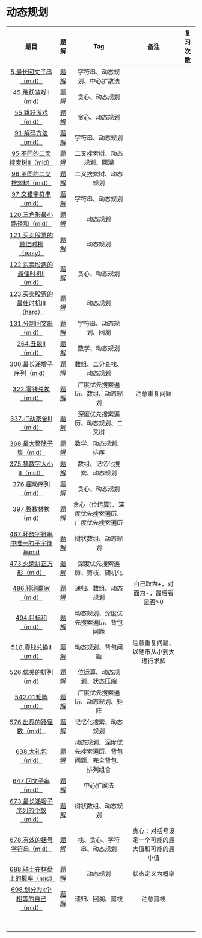 # 动态规划



|                             题目                             |                             题解                             |                           Tag                            |                      备注                      | 复习次数 |
| :----------------------------------------------------------: | :----------------------------------------------------------: | :------------------------------------------------------: | :--------------------------------------------: | :------: |
| [5.最长回文子串（mid）](https://leetcode.cn/problems/longest-palindromic-substring/) | [题解](https://leetcode.cn/problems/longest-palindromic-substring/solution/zhong-xin-kuo-san-dong-tai-gui-hua-by-liweiwei1419/) |               字符串、动态规划、中心扩散法               |                                                |          |
| [45.跳跃游戏II（mid）](https://leetcode.cn/problems/jump-game-ii/) | [题解](https://leetcode.cn/problems/jump-game-ii/solution/xiang-xi-tong-su-de-si-lu-fen-xi-duo-jie-fa-by-10/) |                      贪心、动态规划                      |                                                |          |
| [55.跳跃游戏（mid）](https://leetcode.cn/problems/jump-game/) | [题解](https://leetcode.cn/problems/jump-game/solution/tiao-yue-you-xi-by-leetcode-solution/) |                      贪心、动态规划                      |                                                |          |
| [91.解码方法（mid）](https://leetcode.cn/problems/decode-ways/) | [题解](https://leetcode.cn/problems/decode-ways/solution/jie-ma-fang-fa-by-leetcode-solution-p8np/) |                     字符串、动态规划                     |                                                |          |
| [95.不同的二叉搜索树II（mid）](https://leetcode.cn/problems/unique-binary-search-trees-ii/) | [题解](https://leetcode.cn/problems/unique-binary-search-trees-ii/solution/xiang-xi-tong-su-de-si-lu-fen-xi-duo-jie-fa-by-2-7/) |                二叉搜索树、动态规划、回溯                |                                                |          |
| [96.不同的二叉搜索树（mid）](https://leetcode.cn/problems/unique-binary-search-trees/) | [题解](https://leetcode.cn/problems/unique-binary-search-trees/solution/bu-tong-de-er-cha-sou-suo-shu-by-leetcode-solution/) |                   二叉搜索树、动态规划                   |                                                |          |
| [97.交错字符串（mid）](https://leetcode.cn/problems/interleaving-string/submissions/) | [题解](https://leetcode.cn/problems/interleaving-string/solution/lei-si-lu-jing-wen-ti-zhao-zhun-zhuang-tai-fang-ch/) |                     字符串、动态规划                     |                                                |          |
| [120.三角形最小路径和（mid）](https://leetcode.cn/problems/triangle/submissions/) | [题解](https://leetcode.cn/problems/triangle/solution/di-gui-ji-yi-hua-dp-bi-xu-miao-dong-by-sweetiee/) |                         动态规划                         |                                                |          |
| [121.买卖股票的最佳时机（easy）](https://leetcode.cn/problems/best-time-to-buy-and-sell-stock/submissions/) | [题解](https://leetcode.cn/problems/best-time-to-buy-and-sell-stock/solution/121-mai-mai-gu-piao-de-zui-jia-shi-ji-by-leetcode-/) |                         动态规划                         |                                                |          |
| [122.买卖股票的最佳时机II（mid）](https://leetcode.cn/problems/best-time-to-buy-and-sell-stock-ii/) | [题解](https://leetcode.cn/problems/best-time-to-buy-and-sell-stock-ii/solution/mai-mai-gu-piao-de-zui-jia-shi-ji-ii-by-leetcode-s/) |                      贪心、动态规划                      |                                                |          |
| [123.买卖股票的最佳时机III（hard）](https://leetcode.cn/problems/best-time-to-buy-and-sell-stock-iii/solution/) | [题解](https://leetcode.cn/problems/best-time-to-buy-and-sell-stock-iii/solution/123-mai-mai-gu-piao-de-zui-jia-shi-ji-ii-zfh9/) |                         动态规划                         |                                                |          |
| [131.分割回文串（mid）](https://leetcode.cn/problems/palindrome-partitioning/) | [题解](https://leetcode.cn/problems/palindrome-partitioning/solution/hui-su-you-hua-jia-liao-dong-tai-gui-hua-by-liweiw/) |                  字符串、动态规划、回溯                  |                                                |          |
| [264.丑数II（mid）](https://leetcode.cn/problems/ugly-number-ii/) | [题解](https://leetcode.cn/problems/ugly-number-ii/solution/chou-shu-ii-by-leetcode-solution-uoqd/) |                      数学、动态规划                      |                                                |          |
| [300.最长递增子序列（mid）](https://leetcode.cn/problems/longest-increasing-subsequence/) | [题解](https://leetcode.cn/problems/longest-increasing-subsequence/solution/zui-chang-shang-sheng-zi-xu-lie-dong-tai-gui-hua-2/) |                 数组、二分查找、动态规划                 |                                                |          |
| [322.零钱兑换（mid）](https://leetcode.cn/problems/coin-change/) | [题解](https://leetcode.cn/problems/coin-change/solution/322-ling-qian-dui-huan-by-leetcode-solution/) |             广度优先搜索遍历、数组、动态规划             |                  注意重复问题                  |          |
| [337.打劫家舍III（mid）](https://leetcode.cn/problems/house-robber-iii/) | [题解](https://leetcode.cn/problems/house-robber-iii/solution/da-jia-jie-she-iii-by-leetcode-solution/) |            深度优先搜索遍历、动态规划、二叉树            |                                                |          |
| [368.最大整除子集（mid）](https://leetcode.cn/problems/largest-divisible-subset/) | [题解](https://leetcode.cn/problems/largest-divisible-subset/solution/gong-shui-san-xie-noxiang-xin-ke-xue-xi-0a3jc/) |                   数学、动态规划、排序                   |                                                |          |
| [375.猜数字大小II（mid）](https://leetcode.cn/problems/guess-number-higher-or-lower-ii/) | [题解](https://leetcode.cn/problems/guess-number-higher-or-lower-ii/solution/gong-shui-san-xie-yi-ti-shuang-jie-ji-yi-92e5/) |                数组、记忆化搜索、动态规划                |                                                |          |
| [376.摆动序列（mid）](https://leetcode.cn/problems/wiggle-subsequence/) | [题解](https://leetcode.cn/problems/wiggle-subsequence/solution/tan-xin-si-lu-qing-xi-er-zheng-que-de-ti-jie-by-lg/) |                      贪心、动态规划                      |                                                |          |
| [397.整数替换（mid）](https://leetcode.cn/problems/integer-replacement/) | [题解](https://leetcode.cn/problems/integer-replacement/solution/gong-shui-san-xie-yi-ti-san-jie-dfsbfs-t-373h/) |    贪心（位运算）、深度优先搜索遍历、广度优先搜索遍历    |                                                |          |
| [467.环绕字符串中唯一的子字符串mid](https://leetcode.cn/problems/unique-substrings-in-wraparound-string/) | [题解](https://leetcode.cn/problems/unique-substrings-in-wraparound-string/solution/by-ac_oier-qteu/) |                    树状数组、动态规划                    |                                                |          |
| [473.火柴拼正方形（mid）](https://leetcode.cn/problems/matchsticks-to-square/) | [题解](https://leetcode.cn/problems/matchsticks-to-square/solution/by-ac_oier-k8i7/) |              深度优先搜索遍历、剪枝、随机化              |                                                |          |
| [486.预测赢家（mid）](https://leetcode.cn/problems/predict-the-winner/) |   [题解](https://leetcode.cn/problems/predict-the-winner/)   |                   递归、数组、动态规划                   |        自己取为+，对面为-，最后看是否>0        |          |
| [494.目标和（mid）](https://leetcode.cn/problems/target-sum/) | [题解](https://leetcode.cn/problems/target-sum/solution/gong-shui-san-xie-yi-ti-si-jie-dfs-ji-yi-et5b/) |           动态规划、深度优先搜索遍历、背包问题           |                                                |          |
| [518.零钱兑换II（mid）](https://leetcode.cn/problems/coin-change-2/) | [题解](https://leetcode.cn/problems/coin-change-2/solution/gong-shui-san-xie-xiang-jie-wan-quan-bei-6hxv/) |                    动态规划、背包问题                    |      注意重复问题、以硬币从小到大进行求解      |          |
| [526.优美的排列（mid）](https://leetcode.cn/problems/beautiful-arrangement/) | [题解](https://leetcode.cn/problems/beautiful-arrangement/solution/gong-shui-san-xie-xiang-jie-liang-chong-vgsia/) |                位运算、动态规划、状态压缩                |                                                |          |
| [542.01矩阵（mid）](https://leetcode.cn/problems/01-matrix/) | [题解](https://leetcode.cn/problems/01-matrix/solution/01ju-zhen-by-leetcode-solution/) |             广度优先搜索遍历、动态规划、矩阵             |                                                |          |
| [576.出界的路径数（mid）](https://leetcode.cn/problems/out-of-boundary-paths/) | [题解](https://leetcode.cn/problems/out-of-boundary-paths/solution/gong-shui-san-xie-yi-ti-shuang-jie-ji-yi-asrz/) |                   记忆化搜索、动态规划                   |                                                |          |
| [638.大礼包（mid）](https://leetcode.cn/problems/shopping-offers/) | [题解](https://leetcode.cn/problems/shopping-offers/solution/gong-shui-san-xie-yi-ti-shuang-jie-zhuan-qgk1/) | 动态规划、深度优先搜索遍历、背包问题、完全背包、排列组合 |                                                |          |
| [647.回文子串（mid）](https://leetcode.cn/problems/palindromic-substrings/) | [题解](https://leetcode.cn/problems/palindromic-substrings/solution/hui-wen-zi-chuan-by-leetcode-solution/) |                        中心扩展法                        |                                                |          |
| [673.最长递增子序列的个数（mid）](https://leetcode.cn/problems/number-of-longest-increasing-subsequence/) | [题解](https://leetcode.cn/problems/number-of-longest-increasing-subsequence/solution/gong-shui-san-xie-lis-de-fang-an-shu-wen-obuz/) |                    树状数组、动态规划                    |                                                |          |
| [678.有效的括号字符串（mid）](https://leetcode.cn/problems/valid-parenthesis-string/) | [题解](https://leetcode.cn/problems/valid-parenthesis-string/solution/you-xiao-de-gua-hao-zi-fu-chuan-by-leetc-osi3/) |                栈、贪心、字符串、动态规划                | 贪心：对括号设定一个可能的最大值和可能的最小值 |          |
| [688.骑士在棋盘上的概率（mid）](https://leetcode.cn/problems/knight-probability-in-chessboard/) | [题解](https://leetcode.cn/problems/knight-probability-in-chessboard/solution/gong-shui-san-xie-jian-dan-qu-jian-dp-yu-st8l/) |                         动态规划                         |                 状态定义为概率                 |          |
| [698.划分为k个相等的自己（mid）](https://leetcode.cn/problems/partition-to-k-equal-sum-subsets/) | [题解](https://leetcode.cn/problems/partition-to-k-equal-sum-subsets/solution/javahui-su-jian-zhi-shou-ba-shou-jiao-hu-0equ/) |                     递归、回溯、剪枝                     |                    注意剪枝                    |          |
|                                                              |                                                              |                                                          |                                                |          |
|                                                              |                                                              |                                                          |                                                |          |
|                                                              |                                                              |                                                          |                                                |          |
|                                                              |                                                              |                                                          |                                                |          |
|                                                              |                                                              |                                                          |                                                |          |
|                                                              |                                                              |                                                          |                                                |          |
|                                                              |                                                              |                                                          |                                                |          |
|                                                              |                                                              |                                                          |                                                |          |

